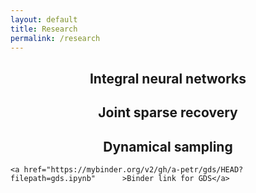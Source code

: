 ```yaml
---
layout: default
title: Research
permalink: /research
---
```


##  <center> Integral neural networks

## <center> Joint sparse recovery

## <center> Dynamical sampling
		

 	<a href="https://mybinder.org/v2/gh/a-petr/gds/HEAD?filepath=gds.ipynb"		 >Binder link for GDS</a>


